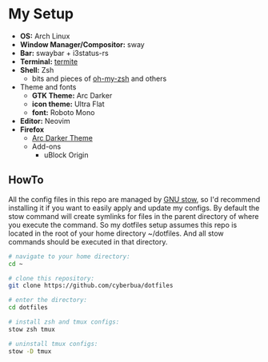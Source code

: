 # My Setup

- **OS:** Arch Linux
- **Window Manager/Compositor:** sway
- **Bar:** swaybar + i3status-rs
- **Terminal:** [termite](https://github.com/thestinger/termite)
- **Shell:** Zsh
    - bits and pieces of [oh-my-zsh](https://github.com/robbyrussell/oh-my-zsh) and others
- Theme and fonts
    - **GTK Theme:** Arc Darker
    - **icon theme:** Ultra Flat
    - **font:** Roboto Mono
- **Editor:** Neovim
- **Firefox**
    - [Arc Darker Theme](https://github.com/horst3180/arc-firefox-theme)
    - Add-ons
        - uBlock Origin

## HowTo
All the config files in this repo are managed by [GNU stow](https://www.gnu.org/software/stow/), so I'd recommend installing it if you want to easily apply and update my configs. By default the stow command will create symlinks for files in the parent directory of where you execute the command. So my dotfiles setup assumes this repo is located in the root of your home directory ~/dotfiles. And all stow commands should be executed in that directory.

```bash
# navigate to your home directory:
cd ~

# clone this repository:
git clone https://github.com/cyberbua/dotfiles

# enter the directory:
cd dotfiles

# install zsh and tmux configs:
stow zsh tmux

# uninstall tmux configs:
stow -D tmux
```
